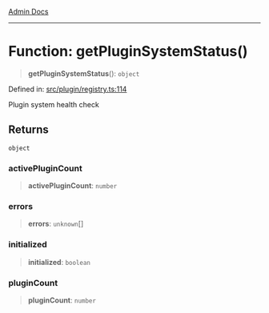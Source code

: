 [Admin Docs](/)

***

# Function: getPluginSystemStatus()

> **getPluginSystemStatus**(): `object`

Defined in: [src/plugin/registry.ts:114](https://github.com/gautam-divyanshu/talawa-api/blob/84910820371ade6fdca33545b3a0fc1e929731b2/src/plugin/registry.ts#L114)

Plugin system health check

## Returns

`object`

### activePluginCount

> **activePluginCount**: `number`

### errors

> **errors**: `unknown`[]

### initialized

> **initialized**: `boolean`

### pluginCount

> **pluginCount**: `number`
